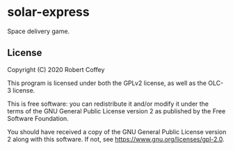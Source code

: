 # solar-express

Space delivery game.

## License

Copyright (C) 2020 Robert Coffey

This program is licensed under both the GPLv2 license, as well as the OLC-3
license.

This is free software: you can redistribute it and/or modify it under the terms
of the GNU General Public License version 2 as published by the Free Software
Foundation.

You should have received a copy of the GNU General Public License version 2
along with this software. If not, see <https://www.gnu.org/licenses/gpl-2.0>.
